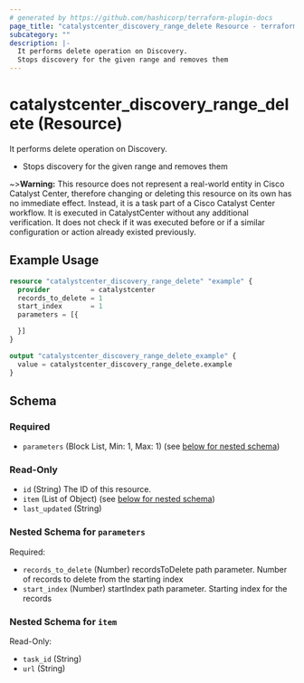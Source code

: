 ```yaml
---
# generated by https://github.com/hashicorp/terraform-plugin-docs
page_title: "catalystcenter_discovery_range_delete Resource - terraform-provider-catalystcenter"
subcategory: ""
description: |-
  It performs delete operation on Discovery.
  Stops discovery for the given range and removes them
---
```


# catalystcenter_discovery_range_delete (Resource)

It performs delete operation on Discovery.

- Stops discovery for the given range and removes them


~>**Warning:**
This resource does not represent a real-world entity in Cisco Catalyst Center, therefore changing or deleting this resource on its own has no immediate effect.
Instead, it is a task part of a Cisco Catalyst Center workflow. It is executed in CatalystCenter without any additional verification. It does not check if it was executed before or if a similar configuration or action already existed previously.

## Example Usage

```terraform
resource "catalystcenter_discovery_range_delete" "example" {
  provider          = catalystcenter
  records_to_delete = 1
  start_index       = 1
  parameters = [{

  }]
}

output "catalystcenter_discovery_range_delete_example" {
  value = catalystcenter_discovery_range_delete.example
}
```

<!-- schema generated by tfplugindocs -->
## Schema

### Required

- `parameters` (Block List, Min: 1, Max: 1) (see [below for nested schema](#nestedblock--parameters))

### Read-Only

- `id` (String) The ID of this resource.
- `item` (List of Object) (see [below for nested schema](#nestedatt--item))
- `last_updated` (String)

<a id="nestedblock--parameters"></a>
### Nested Schema for `parameters`

Required:

- `records_to_delete` (Number) recordsToDelete path parameter. Number of records to delete from the starting index
- `start_index` (Number) startIndex path parameter. Starting index for the records


<a id="nestedatt--item"></a>
### Nested Schema for `item`

Read-Only:

- `task_id` (String)
- `url` (String)
